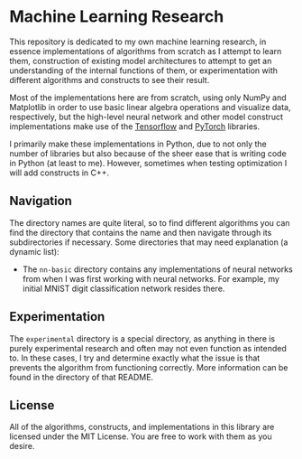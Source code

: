 # Machine Learning Research

This repository is dedicated to my own machine learning research, in essence implementations of algorithms
from scratch as I attempt to learn them, construction of existing model architectures to attempt to get an understanding
of the internal functions of them, or experimentation with different algorithms and constructs to see their result.

Most of the implementations here are from scratch, using only NumPy and Matplotlib in order to use basic linear algebra operations 
and visualize data, respectively, but the high-level neural network and other model construct implementations make use of
the [Tensorflow](https://github.com/tensorflow/tensorflow) and [PyTorch](https://github.com/pytorch/pytorch) libraries.

I primarily make these implementations in Python, due to not only the number of libraries but also because of the sheer ease that 
is writing code in Python (at least to me). However, sometimes when testing optimization I will add constructs in C++.

## Navigation

The directory names are quite literal, so to find different algorithms you can find the directory that contains the name 
and then navigate through its subdirectories if necessary. Some directories that may need explanation (a dynamic list):

- The `nn-basic` directory contains any implementations of neural networks from when I was first working with neural networks. 
For example, my initial MNIST digit classification network resides there.

## Experimentation

The `experimental` directory is a special directory, as anything in there is purely experimental research and often may not even function 
as intended to. In these cases, I try and determine exactly what the issue is that prevents the algorithm from functioning correctly. More 
information can be found in the directory of that README.

## License

All of the algorithms, constructs, and implementations in this library are licensed under the MIT License. You are free to work with them as you desire.



